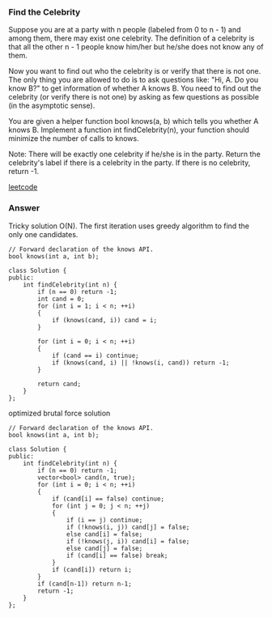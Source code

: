 ### Find the Celebrity
Suppose you are at a party with n people (labeled from 0 to n - 1) and among them, there may exist one celebrity. The definition of a celebrity is that all the other n - 1 people know him/her but he/she does not know any of them.

Now you want to find out who the celebrity is or verify that there is not one. The only thing you are allowed to do is to ask questions like: "Hi, A. Do you know B?" to get information of whether A knows B. You need to find out the celebrity (or verify there is not one) by asking as few questions as possible (in the asymptotic sense).

You are given a helper function bool knows(a, b) which tells you whether A knows B. Implement a function int findCelebrity(n), your function should minimize the number of calls to knows.

Note: There will be exactly one celebrity if he/she is in the party. Return the celebrity's label if there is a celebrity in the party. If there is no celebrity, return -1.

[leetcode](https://leetcode.com/problems/find-the-celebrity/description/)

### Answer

Tricky solution O(N). The first iteration uses greedy algorithm to find the only one candidates. 

	// Forward declaration of the knows API.
	bool knows(int a, int b);

	class Solution {
	public:
	    int findCelebrity(int n) {
	        if (n == 0) return -1;
	        int cand = 0;
	        for (int i = 1; i < n; ++i)
	        {
	            if (knows(cand, i)) cand = i;
	        }
	        
	        for (int i = 0; i < n; ++i)
	        {
	            if (cand == i) continue;
	            if (knows(cand, i) || !knows(i, cand)) return -1;
	        }
	        
	        return cand;
	    }
	};

optimized brutal force solution

	// Forward declaration of the knows API.
	bool knows(int a, int b);

	class Solution {
	public:
	    int findCelebrity(int n) {
	        if (n == 0) return -1;
	        vector<bool> cand(n, true);
	        for (int i = 0; i < n; ++i)
	        {
	            if (cand[i] == false) continue;
	            for (int j = 0; j < n; ++j)
	            {
	                if (i == j) continue;
	                if (!knows(i, j)) cand[j] = false;
	                else cand[i] = false;
	                if (!knows(j, i)) cand[i] = false;
	                else cand[j] = false;
	                if (cand[i] == false) break;
	            }
	            if (cand[i]) return i;
	        }
	        if (cand[n-1]) return n-1;
	        return -1;
	    }
	};